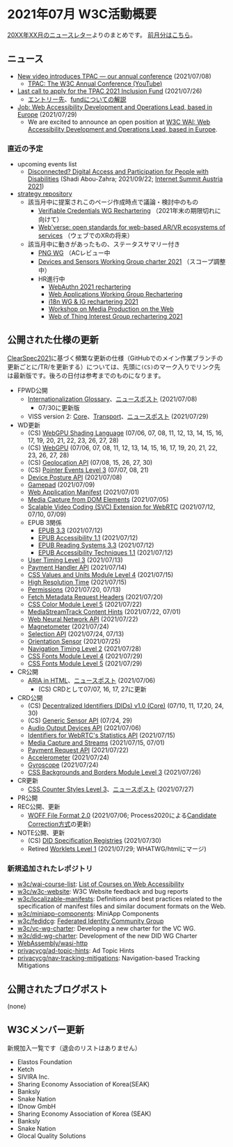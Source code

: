 # 2021年07月 W3C活動概要

[20XX年XX月のニュースレター](https://lists.w3.org/Archives/Public/w3c-announce/2021JulSep/subject.html)よりのまとめです。
[前月分はこちら](202106.md)。

## ニュース

* [New video introduces TPAC — our annual conference](https://www.w3.org/blog/news/archives/9146) (2021/07/08)
  * [TPAC: The W3C Annual Conference (YouTube)](https://www.youtube.com/watch?v=7GZu9LP6KRo)
* [Last call to apply for the TPAC 2021 Inclusion Fund](https://www.w3.org/blog/news/archives/9161) (2021/07/26)
  * [エントリー先](https://www.w3.org/2002/09/wbs/1/InclusionFund2021/)、[fundについての解説](https://www.w3.org/blog/2021/06/diversity-and-inclusion-at-w3c-inclusion-fund-and-fellowships-for-tpac-2021/)
* [Job: Web Accessibility Development and Operations Lead, based in Europe](https://www.w3.org/blog/news/archives/9174) (2021/07/29)
  * We are excited to announce an open position at [W3C WAI: Web Accessibility Development and Operations Lead, based in Europe](https://www.w3.org/Consortium/Recruitment/#2021-wai-dev-ops-lead).

### 直近の予定

* upcoming events list
  * [Disconnected? Digital Access and Participation for People with Disabilities](https://www.w3.org/blog/talks/event/disconnected-digital-access-and-participation-for-people-with-disabilities/) (Shadi Abou-Zahra; 2021/09/22; [Internet Summit Austria 2021](https://www.w3.org/blog/talks/venue/internet-summit-austria-2021/))
* [strategy repository](https://github.com/w3c/strategy/issues)
  * 該当月中に提案されこのページ作成時点で議論・検討中のもの
    * [Verifiable Credentials WG Rechartering](https://github.com/w3c/strategy/issues/279) （2021年末の期限切れに向けて）
    * [Web'verse: open standards for web-based AR/VR ecosystems of services](https://github.com/w3c/strategy/issues/277) （ウェブでのXRの将来）
  * 該当月中に動きがあったもの、ステータスサマリー付き
    * [PNG WG](https://github.com/w3c/strategy/issues/268) （ACレビュー中
    * [Devices and Sensors Working Group charter 2021](https://github.com/w3c/strategy/issues/267) （スコープ調整中）
    * HR進行中
      * [WebAuthn 2021 rechartering](https://github.com/w3c/strategy/issues/263)
      * [Web Applications Working Group Rechartering](https://github.com/w3c/strategy/issues/269)
      * [i18n WG & IG rechartering 2021](https://github.com/w3c/strategy/issues/271)
      * [Workshop on Media Production on the Web](https://github.com/w3c/strategy/issues/205)
      * [Web of Thing Interest Group rechartering 2021](https://github.com/w3c/strategy/issues/274)

## 公開された仕様の更新

[ClearSpec2021](https://github.com/w3c/tr-pages/blob/main/clearspec2021.md)に基づく頻繁な更新の仕様（GitHubでのメイン作業ブランチの更新ごとに/TR/を更新する）については、先頭に`(CS)`のマーク入りでリンク先は最新版です。後ろの日付は参考までのものになります。

* FPWD公開
  * [Internationalization Glossary](https://www.w3.org/TR/2021/WD-i18n-glossary-20210708/)、[ニュースポスト](https://www.w3.org/blog/news/archives/9151) (2021/07/08)
    * 07/30に更新版
  * VISS version 2: [Core](https://www.w3.org/TR/2021/WD-viss2-core-20210729/)、[Transport](https://www.w3.org/TR/2021/WD-viss2-transport-20210729/)、[ニュースポスト](https://www.w3.org/blog/news/archives/9171) (2021/07/29)
* WD更新
  * (CS) [WebGPU Shading Language](https://www.w3.org/TR/WGSL/) (07/06, 07, 08, 11, 12, 13, 14, 15, 16, 17, 19, 20, 21, 22, 23, 26, 27, 28)
  * (CS) [WebGPU](https://www.w3.org/TR/webgpu/) (07/06, 07, 08, 11, 12, 13, 14, 15, 16, 17, 19, 20, 21, 22, 23, 26, 27, 28)
  * (CS) [Geolocation API](https://www.w3.org/TR/geolocation/) (07/08, 15, 26, 27, 30)
  * (CS) [Pointer Events Level 3](https://www.w3.org/TR/pointerevents3/) (07/07, 08, 21)
  * [Device Posture API](https://www.w3.org/TR/2021/WD-device-posture-20210708/) (2021/07/08)
  * [Gamepad](https://www.w3.org/TR/2021/WD-gamepad-20210709/) (2021/07/09)
  * [Web Application Manifest](https://www.w3.org/TR/2021/WD-appmanifest-20210701/) (2021/07/01)
  * [Media Capture from DOM Elements](https://www.w3.org/TR/2021/WD-mediacapture-fromelement-20210705/) (2021/07/05)
  * [Scalable Video Coding (SVC) Extension for WebRTC](https://www.w3.org/TR/2021/WD-webrtc-svc-20210712/) (2021/07/12, 07/10, 07/09)
  * EPUB 3関係
    * [EPUB 3.3](https://www.w3.org/TR/2021/WD-epub-33-20210712/) (2021/07/12)
    * [EPUB Accessibility 1.1](https://www.w3.org/TR/2021/WD-epub-a11y-11-20210712/) (2021/07/12)
    * [EPUB Reading Systems 3.3](https://www.w3.org/TR/2021/WD-epub-rs-33-20210712/) (2021/07/12)
    * [EPUB Accessibility Techniques 1.1](https://www.w3.org/TR/2021/WD-epub-a11y-tech-11-20210712/) (2021/07/12)
  * [User Timing Level 3](https://www.w3.org/TR/2021/WD-user-timing-3-20210713/) (2021/07/13)
  * [Payment Handler API](https://www.w3.org/TR/2021/WD-payment-handler-20210714/) (2021/07/14)
  * [CSS Values and Units Module Level 4](https://www.w3.org/TR/2021/WD-css-values-4-20210715/) (2021/07/15)
  * [High Resolution Time](https://www.w3.org/TR/2021/WD-hr-time-3-20210715/) (2021/07/15)
  * [Permissions](https://www.w3.org/TR/2021/WD-permissions-20210720/) (2021/07/20, 07/13)
  * [Fetch Metadata Request Headers](https://www.w3.org/TR/2021/WD-fetch-metadata-20210720/) (2021/07/20)
  * [CSS Color Module Level 5](https://www.w3.org/TR/2021/WD-css-color-5-20210722/) (2021/07/22)
  * [MediaStreamTrack Content Hints](https://www.w3.org/TR/2021/WD-mst-content-hint-20210722/) (2021/07/22, 07/01)
  * [Web Neural Network API](https://www.w3.org/TR/2021/WD-webnn-20210722/) (2021/07/22)
  * [Magnetometer](https://www.w3.org/TR/2021/WD-magnetometer-20210724/) (2021/07/24)
  * [Selection API](https://www.w3.org/TR/2021/WD-selection-api-20210724/) (2021/07/24, 07/13)
  * [Orientation Sensor](https://www.w3.org/TR/2021/WD-orientation-sensor-20210725/) (2021/07/25)
  * [Navigation Timing Level 2](https://www.w3.org/TR/2021/WD-navigation-timing-2-20210728/) (2021/07/28)
  * [CSS Fonts Module Level 4](https://www.w3.org/TR/2021/WD-css-fonts-4-20210729/) (2021/07/29)
  * [CSS Fonts Module Level 5](https://www.w3.org/TR/2021/WD-css-fonts-5-20210729/) (2021/07/29)
* CR公開
  * [ARIA in HTML](https://www.w3.org/TR/2021/CR-html-aria-20210706/)、[ニュースポスト](https://www.w3.org/blog/news/archives/9144) (2021/07/06)
    * (CS) CRDとして07/07, 16, 17, 27に更新
* CRD公開
  * (CS) [Decentralized Identifiers (DIDs) v1.0 (Core)](https://www.w3.org/TR/did-core/) (07/10, 11, 17,20, 24, 30)
  * (CS) [Generic Sensor API](https://www.w3.org/TR/generic-sensor/) (07/24, 29)
  * [Audio Output Devices API](https://www.w3.org/TR/2021/CRD-audio-output-20210706/) (2021/07/06)
  * [Identifiers for WebRTC's Statistics API](https://www.w3.org/TR/2021/CRD-webrtc-stats-20210715/) (2021/07/15)
  * [Media Capture and Streams](https://www.w3.org/TR/2021/CRD-mediacapture-streams-20210715/) (2021/07/15, 07/01)
  * [Payment Request API](https://www.w3.org/TR/2021/CRD-payment-request-20210722/) (2021/07/22)
  * [Accelerometer](https://www.w3.org/TR/2021/CRD-accelerometer-20210724/) (2021/07/24)
  * [Gyroscope](https://www.w3.org/TR/2021/CRD-gyroscope-20210724/) (2021/07/24)
  * [CSS Backgrounds and Borders Module Level 3](https://www.w3.org/TR/2021/CRD-css-backgrounds-3-20210726/) (2021/07/26)
* CR更新
  * [CSS Counter Styles Level 3](https://www.w3.org/TR/2021/CR-css-counter-styles-3-20210727/)、[ニュースポスト](https://www.w3.org/blog/news/archives/9169) (2021/07/27)
* PR公開
* REC公開、更新
  * [WOFF File Format 2.0](https://www.w3.org/TR/2021/REC-WOFF2-20210706/) (2021/07/06; Process2020による[Candidate Correction方式](https://www.w3.org/TR/2021/REC-WOFF2-20210706/#changes-since-REC)の更新)
* NOTE公開、更新
  * (CS) [DID Specification Registries](https://www.w3.org/TR/did-spec-registries/) (2021/07/30)
  * Retired [Worklets Level 1](https://www.w3.org/TR/2021/NOTE-worklets-1-20210729/) (2021/07/29; WHATWG/htmlにマージ)

### 新規追加されたレポジトリ

* [w3c/wai-course-list](https://github.com/w3c/wai-course-list): [List of Courses on Web Accessibility](https://www.w3.org/WAI/EO/wiki/WAI_Curricula/List_of_Courses)
* [w3c/w3c-website](https://github.com/w3c/w3c-website): W3C Website feedback and bug reports
* [w3c/localizable-manifests](https://github.com/w3c/localizable-manifests): Definitions and best practices related to the specification of manifest files and similar document formats on the Web. 
* [w3c/miniapp-components](https://github.com/w3c/miniapp-components): MiniApp Components
* [w3c/fedidcg](https://github.com/w3c/fedidcg): [Federated Identity Community Group](https://www.w3.org/community/fed-id/)
* [w3c/vc-wg-charter](https://github.com/w3c/vc-wg-charter): Developing a new charter for the VC WG.
* [w3c/did-wg-charter](https://github.com/w3c/did-wg-charter): Development of the new DID WG Charter
* [WebAssembly/wasi-http](https://github.com/WebAssembly/wasi-http)
* [privacycg/ad-topic-hints](https://github.com/privacycg/ad-topic-hints): Ad Topic Hints
* [privacycg/nav-tracking-mitigations](https://github.com/privacycg/nav-tracking-mitigations): Navigation-based Tracking Mitigations

## 公開されたブログポスト

(none)

## W3Cメンバー更新

新規加入一覧です（退会のリストはありません）

* Elastos Foundation
* Ketch
* SIVIRA Inc.
* Sharing Economy Association of Korea(SEAK)
* Banksly
* Snake Nation
* IDnow GmbH
* Sharing Economy Association of Korea (SEAK)
* Banksly
* Snake Nation
* Glocal Quality Solutions
